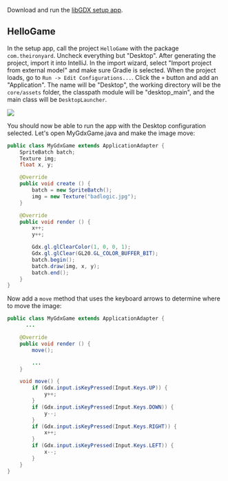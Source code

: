 Download and run the [libGDX setup app](https://libgdx.badlogicgames.com/download.html).

## HelloGame

In the setup app, call the project `HelloGame` with the package `com.theironyard`. Uncheck everything but "Desktop". After generating the project, import it into IntelliJ. In the import wizard, select "Import project from external model" and make sure Gradle is selected. When the project loads, go to `Run -> Edit Configurations...`. Click the `+` button and add an "Application". The name will be "Desktop", the working directory will be the `core/assets` folder, the classpath module will be "desktop_main", and the main class will be `DesktopLauncher`.

![](https://raw.githubusercontent.com/oakes/java-assignments/master/curriculum/images/libgdx-1.png)

You should now be able to run the app with the Desktop configuration selected. Let's open MyGdxGame.java and make the image move:

```java
public class MyGdxGame extends ApplicationAdapter {
    SpriteBatch batch;
    Texture img;
    float x, y;

    @Override
    public void create () {
        batch = new SpriteBatch();
        img = new Texture("badlogic.jpg");
    }

    @Override
    public void render () {
        x++;
        y++;

        Gdx.gl.glClearColor(1, 0, 0, 1);
        Gdx.gl.glClear(GL20.GL_COLOR_BUFFER_BIT);
        batch.begin();
        batch.draw(img, x, y);
        batch.end();
    }
}
```

Now add a `move` method that uses the keyboard arrows to determine where to move the image:

```java
public class MyGdxGame extends ApplicationAdapter {
	  ...

    @Override
    public void render () {
        move();

        ...
    }

    void move() {
        if (Gdx.input.isKeyPressed(Input.Keys.UP)) {
            y++;
        }
        if (Gdx.input.isKeyPressed(Input.Keys.DOWN)) {
            y--;
        }
        if (Gdx.input.isKeyPressed(Input.Keys.RIGHT)) {
            x++;
        }
        if (Gdx.input.isKeyPressed(Input.Keys.LEFT)) {
            x--;
        }
    }
}
```

